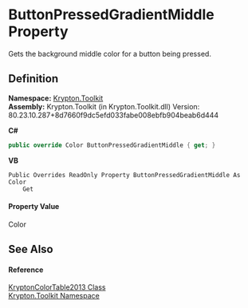 # ButtonPressedGradientMiddle Property


Gets the background middle color for a button being pressed.



## Definition
**Namespace:** <a href="79d2eac2-21f4-54ff-7552-b20c33c30600.md">Krypton.Toolkit</a>  
**Assembly:** Krypton.Toolkit (in Krypton.Toolkit.dll) Version: 80.23.10.287+8d7660f9dc5efd033fabe008ebfb904beab6d444

**C#**
``` C#
public override Color ButtonPressedGradientMiddle { get; }
```
**VB**
``` VB
Public Overrides ReadOnly Property ButtonPressedGradientMiddle As Color
	Get
```



#### Property Value
Color

## See Also


#### Reference
<a href="2191c9e0-d3d3-0bd5-e4b1-784d4090b585.md">KryptonColorTable2013 Class</a>  
<a href="79d2eac2-21f4-54ff-7552-b20c33c30600.md">Krypton.Toolkit Namespace</a>  
